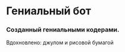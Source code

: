 
<h1>Гениальный бот</h1>
<h3>Созданный гениальными кодерами.</h3>
<p>Вдохновлено: джулом и рисовой бумагой</p>

